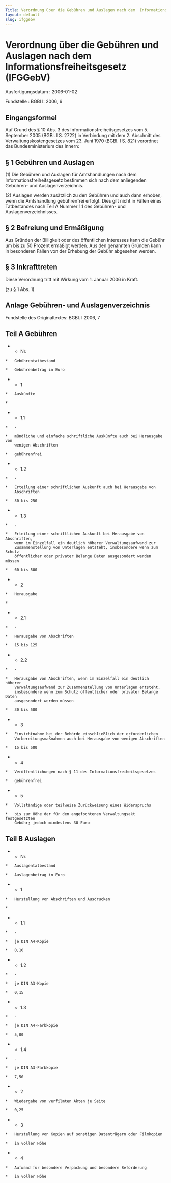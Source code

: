 ```yaml
---
Title: Verordnung über die Gebühren und Auslagen nach dem  Informationsfreiheitsgesetz
layout: default
slug: ifggebv
---
```


# Verordnung über die Gebühren und Auslagen nach dem  Informationsfreiheitsgesetz (IFGGebV)

Ausfertigungsdatum
:   2006-01-02

Fundstelle
:   BGBl I: 2006, 6



## Eingangsformel

Auf Grund des § 10 Abs. 3 des Informationsfreiheitsgesetzes vom 5.
September 2005 (BGBl. I S. 2722) in Verbindung mit dem 2. Abschnitt
des Verwaltungskostengesetzes vom 23. Juni 1970 (BGBl. I S. 821)
verordnet das Bundesministerium des Innern:


## § 1 Gebühren und Auslagen

(1) Die Gebühren und Auslagen für Amtshandlungen nach dem
Informationsfreiheitsgesetz bestimmen sich nach dem anliegenden
Gebühren- und Auslagenverzeichnis.

(2) Auslagen werden zusätzlich zu den Gebühren und auch dann erhoben,
wenn die Amtshandlung gebührenfrei erfolgt. Dies gilt nicht in Fällen
eines Tatbestandes nach Teil A Nummer 1.1 des Gebühren- und
Auslagenverzeichnisses.


## § 2 Befreiung und Ermäßigung

Aus Gründen der Billigkeit oder des öffentlichen Interesses kann die
Gebühr um bis zu 50 Prozent ermäßigt werden. Aus den genannten Gründen
kann in besonderen Fällen von der Erhebung der Gebühr abgesehen
werden.


## § 3 Inkrafttreten

Diese Verordnung tritt mit Wirkung vom 1. Januar 2006 in Kraft.

(zu § 1 Abs. 1)

## Anlage Gebühren- und Auslagenverzeichnis

Fundstelle des Originaltextes: BGBl. I 2006, 7

## Teil A Gebühren

*    *   Nr.

    *   Gebührentatbestand

    *   Gebührenbetrag in Euro


*    *   1

    *   Auskünfte

    *

*    *   1.1

    *   -

    *   mündliche und einfache schriftliche Auskünfte auch bei Herausgabe von
        wenigen Abschriften

    *   gebührenfrei


*    *   1.2

    *   -

    *   Erteilung einer schriftlichen Auskunft auch bei Herausgabe von
        Abschriften

    *   30 bis 250


*    *   1.3

    *   -

    *   Erteilung einer schriftlichen Auskunft bei Herausgabe von Abschriften,
        wenn im Einzelfall ein deutlich höherer Verwaltungsaufwand zur
        Zusammenstellung von Unterlagen entsteht, insbesondere wenn zum Schutz
        öffentlicher oder privater Belange Daten ausgesondert werden müssen

    *   60 bis 500


*    *   2

    *   Herausgabe

    *

*    *   2.1

    *   -

    *   Herausgabe von Abschriften

    *   15 bis 125


*    *   2.2

    *   -

    *   Herausgabe von Abschriften, wenn im Einzelfall ein deutlich höherer
        Verwaltungsaufwand zur Zusammenstellung von Unterlagen entsteht,
        insbesondere wenn zum Schutz öffentlicher oder privater Belange Daten
        ausgesondert werden müssen

    *   30 bis 500


*    *   3

    *   Einsichtnahme bei der Behörde einschließlich der erforderlichen
        Vorbereitungsmaßnahmen auch bei Herausgabe von wenigen Abschriften

    *   15 bis 500


*    *   4

    *   Veröffentlichungen nach § 11 des Informationsfreiheitsgesetzes

    *   gebührenfrei


*    *   5

    *   Vollständige oder teilweise Zurückweisung eines Widerspruchs

    *   bis zur Höhe der für den angefochtenen Verwaltungsakt festgesetzten
        Gebühr; jedoch mindestens 30 Euro




## Teil B Auslagen

*    *   Nr.

    *   Auslagentatbestand

    *   Auslagenbetrag in Euro


*    *   1

    *   Herstellung von Abschriften und Ausdrucken

    *

*    *   1.1

    *   -

    *   je DIN A4-Kopie

    *   0,10


*    *   1.2

    *   -

    *   je DIN A3-Kopie

    *   0,15


*    *   1.3

    *   -

    *   je DIN A4-Farbkopie

    *   5,00


*    *   1.4

    *   -

    *   je DIN A3-Farbkopie

    *   7,50


*    *   2

    *   Wiedergabe von verfilmten Akten je Seite

    *   0,25


*    *   3

    *   Herstellung von Kopien auf sonstigen Datenträgern oder Filmkopien

    *   in voller Höhe


*    *   4

    *   Aufwand für besondere Verpackung und besondere Beförderung

    *   in voller Höhe




